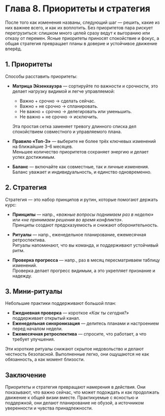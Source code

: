 # Глава 8. Приоритеты и стратегия

После того как изменения названы, следующий шаг — решить, какие из них важнее всего, и как их воплотить. Без приоритетов пара рискует перегрузиться: слишком много целей сразу ведут к выгоранию или отказу от перемен. Ясные приоритеты приносят спокойствие и фокус, а общая стратегия превращает планы в доверие и устойчивое движение вперёд.

## 1. Приоритеты

Способы расставить приоритеты:

- **Матрица Эйзенхауэра** — сортируйте по важности и срочности, это делает нагрузку видимой и легче управляемой:
    - Важно + срочно → сделать сейчас.
    - Важно + не срочно → спланировать.
    - Не важно + срочно → делегировать или уменьшить.
    - Не важно + не срочно → исключить.

    Эта простая сетка заменяет тревогу длинного списка дел спокойствием совместного и управляемого плана.
- **Правило «Топ-3»** — выберите не более трёх ключевых изменений на ближайшие 3–6 месяцев.<br/>
  Меньшее количество приоритетов сохраняет энергию и делает успех достижимым.
- **Баланс** — включайте как совместные, так и личные изменения.<br/>
  Баланс уважает и индивидуальность, и единство одновременно.

## 2. Стратегия

Стратегия — это набор принципов и рутин, которые помогают держать курс:

- **Принципы** — напр., *«важные вопросы поднимаем раз в неделю»* или *«не принимаем решения во время конфликта»*.<br/>
  Принципы создают предсказуемость и снижают оборонительность.

- **Ритуалы** — напр., еженедельное планирование, ежемесячная ретроспектива.<br/>
  Ритуалы напоминают, что вы команда, и поддерживают устойчивый ритм.

- **Проверка прогресса** — напр., раз в месяц пересматриваем таблицу изменений.<br/>
  Проверка делает прогресс видимым, а это укрепляет признание и надежду.

## 3. Мини-ритуалы

Небольшие практики поддерживают большой план:

- **Ежедневная проверка** — короткое *«Как ты сегодня?»* поддерживает открытый канал.
- **Еженедельная синхронизация** — делитесь планами и настроением перед началом недели.
- **Ежемесячная ретроспектива** — спросите, что работает, а что требует улучшения.

Эти короткие ритуалы снижают скрытое недовольство и делают честность безопасной. Выполненные легко, они ощущаются не как обязанность, а как момент близости.

## Заключение

Приоритеты и стратегия превращают намерения в действия. Они показывают, что важно сейчас, что может подождать и как продолжать движение к общей визии вместе. Практикуемые с ясностью и поддержкой, они делают планирование не обузой, а источником уверенности и чувства принадлежности.
